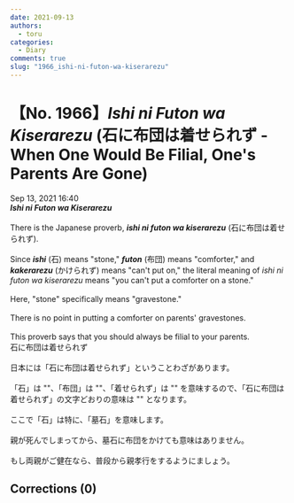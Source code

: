 ```yaml
---
date: 2021-09-13
authors:
  - toru
categories:
  - Diary
comments: true
slug: "1966_ishi-ni-futon-wa-kiserarezu"
---
```


# 【No. 1966】<strong><em>Ishi ni Futon wa Kiserarezu</strong></em> (石に布団は着せられず - When One Would Be Filial, One's Parents Are Gone)
<div class="date">Sep 13, 2021 16:40</div>
<div id="post"><div id="body_show_ori">
<strong><em>Ishi ni Futon wa Kiserarezu</strong></em><br/><br/>There is the Japanese proverb, <strong><em>ishi ni futon wa kiserarezu</em></strong> (石に布団は着せられず).<br/><br/>Since <strong><em>ishi</em></strong> (石) means "stone," <strong><em>futon</em></strong> (布団) means "comforter," and <strong><em>kakerarezu</em></strong> (かけられず) means "can't put on," the literal meaning of <em>ishi ni futon wa kiserarezu</em> means "you can't put a comforter on a stone."<br/><br/>Here, "stone" specifically means "gravestone."<br/><br/>There is no point in putting a comforter on parents' gravestones.<br/><br/>This proverb says that you should always be filial to your parents.
</div></div>

<!-- more -->

<div id="post_ja"><div id="body_show_mo">
石に布団は着せられず<br/><br/>日本には「石に布団は着せられず」ということわざがあります。<br/><br/>「石」は ""、「布団」は ""、「着せられず」は "" を意味するので、「石に布団は着せられず」の文字どおりの意味は "" となります。<br/><br/>ここで「石」は特に、「墓石」を意味します。<br/><br/>親が死んでしまってから、墓石に布団をかけても意味はありません。<br/><br/>もし両親がご健在なら、普段から親孝行をするようにましょう。
</div></div>

## Corrections (0)
